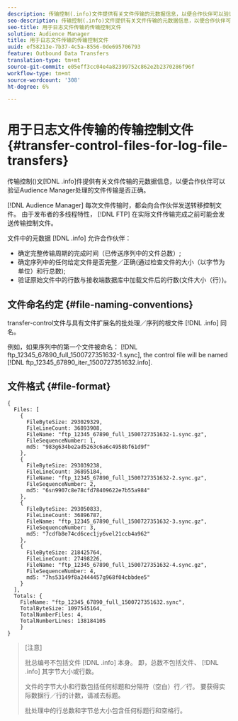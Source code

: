 ```yaml
---
description: 传输控制(.info)文件提供有关文件传输的元数据信息，以便合作伙伴可以验证Audience Manager处理的文件传输是否正确。
seo-description: 传输控制(.info)文件提供有关文件传输的元数据信息，以便合作伙伴可以验证Audience Manager处理的文件传输是否正确。
seo-title: 用于日志文件传输的传输控制文件
solution: Audience Manager
title: 用于日志文件传输的传输控制文件
uuid: ef58213e-7b37-4c5a-8556-0de695706793
feature: Outbound Data Transfers
translation-type: tm+mt
source-git-commit: e05eff3cc04e4a82399752c862e2b2370286f96f
workflow-type: tm+mt
source-wordcount: '308'
ht-degree: 6%

---
```



# 用于日志文件传输的传输控制文件 {#transfer-control-files-for-log-file-transfers}

传输控制()文[!DNL .info]件提供有关文件传输的元数据信息，以便合作伙伴可以验证Audience Manager处理的文件传输是否正确。

[!DNL Audience Manager] 每次文件传输时，都会向合作伙伴发送转移控制文件。 由于发布者的多线程特性， [!DNL FTP] 在实际文件传输完成之前可能会发送传输控制文件。

文件中的元数据 [!DNL .info] 允许合作伙伴：

* 确定完整传输周期的完成时间（已传送序列中的文件总数）;
* 确定序列中的任何给定文件是否完整／正确(通过检查文件的大小（以字节为单位）和行总数);
* 验证原始文件中的行数与接收端数据库中加载文件后的行数(文件大小（行）)。

## 文件命名约定 {#file-naming-conventions}

transfer-control文件与具有文件扩展名的批处理／序列的根文件 [!DNL .info] 同名。

例如，如果序列中的第一个文件被命名： [!DNL ftp_12345_67890_full_1500727351632-1.sync], the control file will be named [!DNL ftp_12345_67890_iter_1500727351632.info].

## 文件格式 {#file-format}

```
{
  Files: [
    {
      FileByteSize: 293029329,
      FileLineCount: 36893908,
      FileName: "ftp_12345_67890_full_1500727351632-1.sync.gz",
      FileSequenceNumber: 1,
      md5: "983g634be2ad5263c6a6c4958bf61d9f"
    },
    {
      FileByteSize: 293039238,
      FileLineCount: 36895184,
      FileName: "ftp_12345_67890_full_1500727351632-2.sync.gz",
      FileSequenceNumber: 2,
      md5: "6sn9907c8e78cfd78409622e7b55a984"
    },
    {
      FileByteSize: 293050833,
      FileLineCount: 36896787,
      FileName: "ftp_12345_67890_full_1500727351632-3.sync.gz",
      FileSequenceNumber: 3,
      md5: "7cdfb8e74cd6cec1jy6vel21ccb4a962"
    },
    {
      FileByteSize: 218425764,
      FileLineCount: 27498226,
      FileName: "ftp_12345_67890_full_1500727351632-4.sync.gz",
      FileSequenceNumber: 4,
      md5: "7hs53149f8a2444457g968f04cbbdee5"
    }
  ],
  Totals: {
    FileName: "ftp_12345_67890_full_1500727351632.sync",
    TotalByteSize: 1097545164,
    TotalNumberFiles: 4,
    TotalNumberLines: 138184105
    }
}
```

>[注意]
>
> 批总编号不包括文件 [!DNL .info] 本身。 即，总数不包括文件、 [!DNL .info] 其字节大小或行数。
>
> 文件的字节大小和行数包括任何标题和分隔符（空白）行／行。 要获得实际数据行／行的计数，请减去标题。
>
> 批处理中的行总数和字节总大小包含任何标题行和空格行。